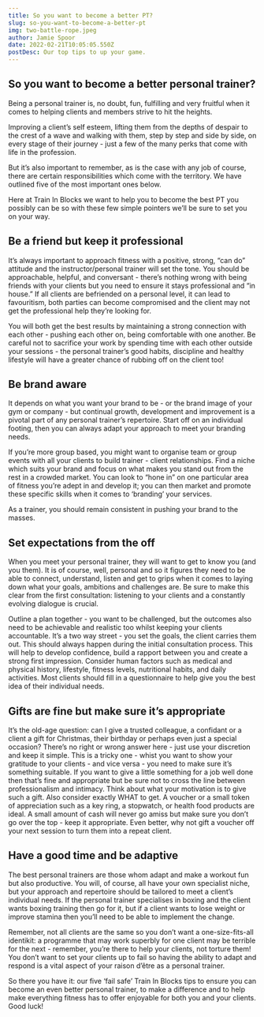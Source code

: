 ```yaml
---
title: So you want to become a better PT?
slug: so-you-want-to-become-a-better-pt
img: two-battle-rope.jpeg
author: Jamie Spoor
date: 2022-02-21T10:05:05.550Z
postDesc: Our top tips to up your game.
---
```

## So you want to become a better personal trainer?

Being a personal trainer is, no doubt, fun, fulfilling and very fruitful when it comes to helping clients and members strive to hit the heights.

Improving a client’s self esteem, lifting them from the depths of despair to the crest of a wave and walking with them, step by step and side by side, on every stage of their journey - just a few of the many perks that come with life in the profession.

But it’s also important to remember, as is the case with any job of course, there are certain responsibilities which come with the territory. We have outlined five of the most important ones below.

Here at Train In Blocks we want to help you to become the best PT you possibly can be so with these few simple pointers we’ll be sure to set you on your way.

## Be a friend but keep it professional

It’s always important to approach fitness with a positive, strong, “can do” attitude and the instructor/personal trainer will set the tone. You should be approachable, helpful, and conversant - there’s nothing wrong with being friends with your clients but you need to ensure it stays professional and “in house.” If all clients are befriended on a personal level, it can lead to favouritism, both parties can become compromised and the client may not get the professional help they’re looking for.

You will both get the best results by maintaining a strong connection with each other - pushing each other on, being comfortable with one another. Be careful not to sacrifice your work by spending time with each other outside your sessions - the personal trainer’s good habits, discipline and healthy lifestyle will have a greater chance of rubbing off on the client too!

<markdown-image src="fist-bump.jpg" alt="fist bump"></markdown-image>

## Be brand aware

It depends on what you want your brand to be - or the brand image of your gym or company - but continual growth, development and improvement is a pivotal part of any personal trainer’s repertoire. Start off on an individual footing, then you can always adapt your approach to meet your branding needs.

If you’re more group based, you might want to organise team or group events with all your clients to build trainer - client relationships. Find a niche which suits your brand and focus on what makes you stand out from the rest in a crowded market. You can look to “hone in” on one particular area of fitness you’re adept in and develop it; you can then market and promote these specific skills when it comes to ‘branding’ your services.

As a trainer, you should remain consistent in pushing your brand to the masses.

<markdown-image src="yoga-handstand.jpeg" alt="yoga handstand"></markdown-image>

## Set expectations from the off

When you meet your personal trainer, they will want to get to know you (and you them). It is of course, well, personal and so it figures they need to be able to connect, understand, listen and get to grips when it comes to laying down what your goals, ambitions and challenges are. Be sure to make this clear from the first consultation: listening to your clients and a constantly evolving dialogue is crucial.

Outline a plan together - you want to be challenged, but the outcomes also need to be achievable and realistic too whilst keeping your clients accountable. It’s a two way street - you set the goals, the client carries them out. This should always happen during the initial consultation process. This will help to develop confidence, build a rapport between you and create a strong first impression. Consider human factors such as medical and physical history, lifestyle, fitness levels, nutritional habits, and daily activities. Most clients should fill in a questionnaire to help give you the best idea of their individual needs.

<markdown-image src="old-man-barbell.jpeg" alt="Old man barbell"></markdown-image>

## Gifts are fine but make sure it’s appropriate

It’s the old-age question: can I give a trusted colleague, a confidant or a client a gift for Christmas, their birthday or perhaps even just a special occasion? There’s no right or wrong answer here - just use your discretion and keep it simple. This is a tricky one - whist you want to show your gratitude to your clients - and vice versa - you need to make sure it’s something suitable. If you want to give a little something for a job well done then that’s fine and appropriate but be sure not to cross the line between professionalism and intimacy. Think about what your motivation is to give such a gift. Also consider exactly WHAT to get. A voucher or a small token of appreciation such as a key ring, a stopwatch, or health food products are ideal. A small amount of cash will never go amiss but make sure you don’t go over the top - keep it appropriate. Even better, why not gift a voucher off your next session to turn them into a repeat client.

## Have a good time and be adaptive

The best personal trainers are those whom adapt and make a workout fun but also productive. You will, of course, all have your own specialist niche, but your approach and repertoire should be tailored to meet a client’s individual needs. If the personal trainer specialises in boxing and the client wants boxing training then go for it, but if a client wants to lose weight or improve stamina then you’ll need to be able to implement the change.

Remember, not all clients are the same so you don’t want a one-size-fits-all identikit: a programme that may work superbly for one client may be terrible for the next - remember, you’re there to help your clients, not torture them! You don’t want to set your clients up to fail so having the ability to adapt and respond is a vital aspect of your raison d’être as a personal trainer.

<markdown-image src="equipment.webp" alt="equipment"></markdown-image>

So there you have it: our five ‘fail safe’ Train In Blocks tips to ensure you can become an even better personal trainer, to make a difference and to help make everything fitness has to offer enjoyable for both you and your clients. Good luck!

